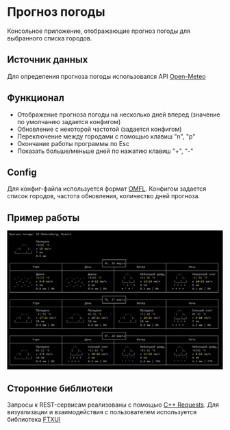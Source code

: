# Прогноз погоды

Консольное приложение, отображающие прогноз погоды для выбранного списка городов.

## Источник данных

Для определения прогноза погоды использовался API [Open-Meteo](https://open-meteo.com/en/docs#latitude=59.94&longitude=30.31&hourly=temperature_2m&forecast_days=16)

## Функционал

 - Отображение прогноза погоды на несколько дней вперед (значение по умолчанию задается конфигом)
 - Обновление с некоторой частотой (задается конфигом)
 - Переключение между городами с помощью клавиш "n", "p"
 - Окончание работы программы по Esc
 - Показать больше/меньше дней по нажатию клавиш "+", "-"

## Config

Для конфиг-файла используется формат [OMFL](https://github.com/DaryaPanyukova/omfl-parser).
Конфигом задается список городов, частота обновления, количество дней прогноза.

## Пример работы 

![image](interface.png)

## Сторонние библиотеки

Запросы к REST-сервисам реализованы с помощью [C++ Requests](https://github.com/libcpr/cpr).
Для визуализации и взаимодействия с пользователем используется библиотека [FTXUI](https://arthursonzogni.github.io/FTXUI)






